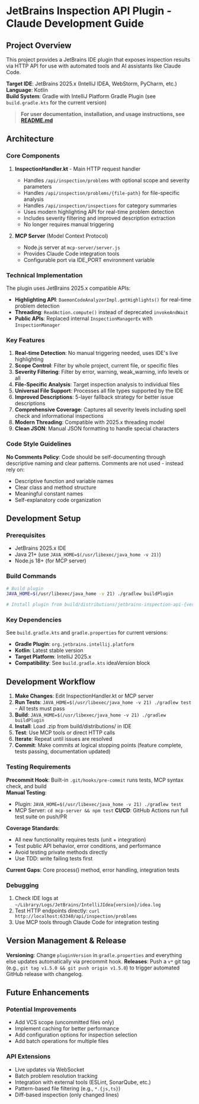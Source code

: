 # JetBrains Inspection API Plugin - Claude Development Guide

## Project Overview

This project provides a JetBrains IDE plugin that exposes inspection results via HTTP API for use with automated tools and AI assistants like Claude Code.

**Target IDE**: JetBrains 2025.x (IntelliJ IDEA, WebStorm, PyCharm, etc.)  
**Language**: Kotlin  
**Build System**: Gradle with IntelliJ Platform Gradle Plugin (see `build.gradle.kts` for the current version)

> **For user documentation, installation, and usage instructions, see [README.md](README.md)**

## Architecture

### Core Components

1. **InspectionHandler.kt** - Main HTTP request handler
   - Handles `/api/inspection/problems` with optional scope and severity parameters
   - Handles `/api/inspection/problems/{file-path}` for file-specific analysis
   - Handles `/api/inspection/inspections` for category summaries
   - Uses modern highlighting API for real-time problem detection
   - Includes severity filtering and improved description extraction
   - No longer requires manual triggering

2. **MCP Server** (Model Context Protocol)
   - Node.js server at `mcp-server/server.js`
   - Provides Claude Code integration tools
   - Configurable port via IDE_PORT environment variable

### Technical Implementation

The plugin uses JetBrains 2025.x compatible APIs:

- **Highlighting API**: `DaemonCodeAnalyzerImpl.getHighlights()` for real-time problem detection
- **Threading**: `ReadAction.compute()` instead of deprecated `invokeAndWait`
- **Public APIs**: Replaced internal `InspectionManagerEx` with `InspectionManager`

### Key Features

1. **Real-time Detection**: No manual triggering needed, uses IDE's live highlighting
2. **Scope Control**: Filter by whole project, current file, or specific files
3. **Severity Filtering**: Filter by error, warning, weak_warning, info levels or all
4. **File-Specific Analysis**: Target inspection analysis to individual files
5. **Universal File Support**: Processes all file types supported by the IDE
6. **Improved Descriptions**: 5-layer fallback strategy for better issue descriptions
7. **Comprehensive Coverage**: Captures all severity levels including spell check and informational inspections
8. **Modern Threading**: Compatible with 2025.x threading model
9. **Clean JSON**: Manual JSON formatting to handle special characters

### Code Style Guidelines

**No Comments Policy**: Code should be self-documenting through descriptive naming and clear patterns. Comments are not used - instead rely on:
- Descriptive function and variable names
- Clear class and method structure
- Meaningful constant names
- Self-explanatory code organization

## Development Setup

### Prerequisites
- JetBrains 2025.x IDE
- Java 21+ (use `JAVA_HOME=$(/usr/libexec/java_home -v 21)`)
- Node.js 18+ (for MCP server)

### Build Commands
```bash
# Build plugin
JAVA_HOME=$(/usr/libexec/java_home -v 21) ./gradlew buildPlugin

# Install plugin from build/distributions/jetbrains-inspection-api-{version}.zip
```

### Key Dependencies
See `build.gradle.kts` and `gradle.properties` for current versions:
- **Gradle Plugin**: `org.jetbrains.intellij.platform` 
- **Kotlin**: Latest stable version
- **Target Platform**: IntelliJ 2025.x
- **Compatibility**: See `build.gradle.kts` ideaVersion block

## Development Workflow

1. **Make Changes**: Edit InspectionHandler.kt or MCP server
2. **Run Tests**: `JAVA_HOME=$(/usr/libexec/java_home -v 21) ./gradlew test` - All tests must pass
3. **Build**: `JAVA_HOME=$(/usr/libexec/java_home -v 21) ./gradlew buildPlugin`
4. **Install**: Load .zip from build/distributions/ in IDE
5. **Test**: Use MCP tools or direct HTTP calls
6. **Iterate**: Repeat until issues are resolved
7. **Commit**: Make commits at logical stopping points (feature complete, tests passing, documentation updated)

### Testing Requirements

**Precommit Hook**: Built-in `.git/hooks/pre-commit` runs tests, MCP syntax check, and build  
**Manual Testing**: 
- Plugin: `JAVA_HOME=$(/usr/libexec/java_home -v 21) ./gradlew test`
- MCP Server: `cd mcp-server && npm test`
**CI/CD**: GitHub Actions run full test suite on push/PR

**Coverage Standards**:
- All new functionality requires tests (unit + integration)
- Test public API behavior, error conditions, and performance
- Avoid testing private methods directly
- Use TDD: write failing tests first

**Current Gaps**: Core process() method, error handling, integration tests

### Debugging
1. Check IDE logs at `~/Library/Logs/JetBrains/IntelliJIdea{version}/idea.log`
2. Test HTTP endpoints directly: `curl http://localhost:63340/api/inspection/problems`
3. Use MCP tools through Claude Code for integration testing

## Version Management & Release

**Versioning**: Change `pluginVersion` in `gradle.properties` and everything else updates automatically via precommit hook.
**Releases**: Push a `v*` git tag (e.g., `git tag v1.5.0 && git push origin v1.5.0`) to trigger automated GitHub release with changelog.

## Future Enhancements

### Potential Improvements
- Add VCS scope (uncommitted files only)
- Implement caching for better performance
- Add configuration options for inspection selection
- Add batch operations for multiple files

### API Extensions
- Live updates via WebSocket
- Batch problem resolution tracking
- Integration with external tools (ESLint, SonarQube, etc.)
- Pattern-based file filtering (e.g., `*.{js,ts}`)
- Diff-based inspection (only changed lines)